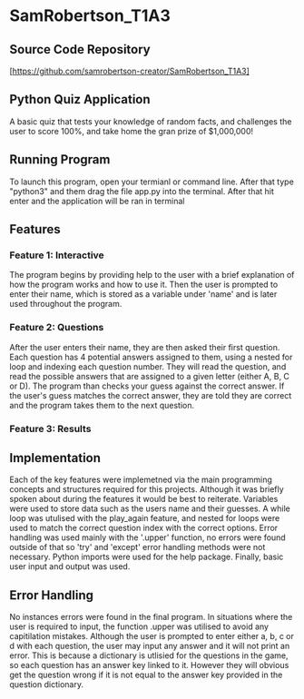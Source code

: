 # SamRobertson_T1A3

## Source Code Repository

[https://github.com/samrobertson-creator/SamRobertson_T1A3]

## Python Quiz Application

A basic quiz that tests your knowledge of random facts, and challenges the user to score 100%, and take home the gran prize of $1,000,000!

## Running Program

To launch this program, open your termianl or command line. After that type "python3" and them drag the file app.py into the terminal. After that hit enter and the application will be ran in terminal

## Features

### Feature 1: Interactive

The program begins by providing help to the user with a brief explanation of how the program works and how to use it. Then the user is prompted to enter their name, which is stored as a variable under 'name' and is later used throughout the program.

### Feature 2: Questions

After the user enters their name, they are then asked their first question. Each question has 4 potential answers assigned to them, using a nested for loop and indexing each question number. They will read the question, and read the possible answers that are assigned to a given letter (either A, B, C or D). The program than checks your guess against the correct answer. If the user's guess matches the correct answer, they are told they are correct and the program takes them to the next question.

### Feature 3: Results



## Implementation

Each of the key features were implemetned via the main programming concepts and structures required for this projects. Although it was briefly spoken about during the features it would be best to reiterate. Variables were used to store data such as the users name and their guesses. A while loop was utulised with the play_again feature, and nested for loops were used to match the correct question index with the correct options. Error handling was used mainly with the '.upper' function, no errors were found outside of that so 'try' and 'except' error handling methods were not necessary. Python imports were used for the help package. Finally, basic user input and output was used.

## Error Handling

No instances errors were found in the final program. In situations where the user is required to input, the function .upper was utilised to avoid any capitilation mistakes. Although the user is prompted to enter either a, b, c or d with each question, the user may input any answer and it will not print an error. This is because a dictionary is utlisied for the questions in the game, so each question has an answer key linked to it. However they will obvious get the question wrong if it is not equal to the answer key provided in the question dictionary.